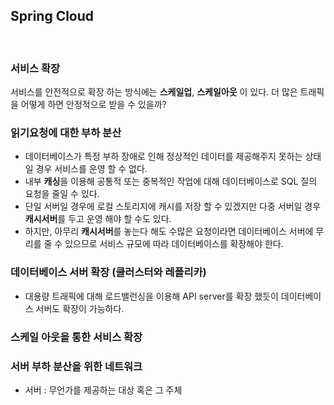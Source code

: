 ## Spring Cloud

<br>

### 서비스 확장
서비스를 안전적으로 확장 하는 방식에는 **스케일업**, **스케일아웃** 이 있다.
더 많은 트래픽을 어떻게 하면 안정적으로 받을 수 있을까?

### 읽기요청에 대한 부하 분산
* 데이터베이스가 특정 부하 장애로 인해 정상적인 데이터를 제공해주지 못하는 상태 일 경우 서비스를 운영 할 수 없다.
* 내부 **캐싱**을 이용해 공통적 또는 중복적인 작업에 대해 데이터베이스로 SQL 질의 요청을 줄일 수 있다.
* 단일 서버일 경우에 로컬 스토리지에 캐시를 저장 할 수 있겠지만 다중 서버일 경우 **캐시서버**를 두고 운영 해야 할 수도 있다.
* 하지만, 아무리 **캐시서버**를 놓는다 해도 수많은 요청이라면 데이터베이스 서버에 무리를 줄 수 있으므로 서비스 규모에 따라 데이터베이스를 확장해야 한다.

### 데이터베이스 서버 확장 (클러스터와 레플리카)
* 대용량 트래픽에 대해 로드밸런싱을 이용해 API server를 확장 했듯이 데이터베이스 서버도 확장이 가능하다.

### 스케일 아웃을 통한 서비스 확장


### 서버 부하 분산을 위한 네트워크

* 서버 : 무언가를 제공하는 대상 혹은 그 주체
